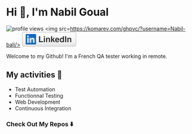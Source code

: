 # Hi 👋, I'm Nabil Goual

![profile views](https://visitor-badge.glitch.me/badge?page_id=Nabil-bali.nabil-bali&right_color=#58a6ff)
<img src=https://komarev.com/ghpvc/?username=Nabil-bali/>
<a href="https://www.linkedin.com/in/nabil-goual-developpeur/"><img src="assets/img/linkedin.svg" alt="LinkedIn"></a>

Welcome to my Github! I'm a French QA tester working in remote.

## My activities 🎯

- Test Automation
- Functionnal Testing
- Web Development
- Continuous Integration

### Check Out My Repos ⬇️
